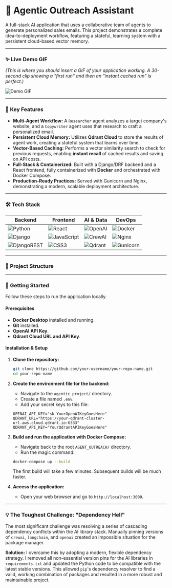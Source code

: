 # 🚀 Agentic Outreach Assistant

A full-stack AI application that uses a collaborative team of agents to generate personalized sales emails. This project demonstrates a complete idea-to-deployment workflow, featuring a stateful, learning system with a persistent cloud-based vector memory.

---

### ✨ Live Demo GIF

*(This is where you should insert a GIF of your application working. A 30-second clip showing a "first run" and then an "instant cached run" is perfect.)*

![Demo GIF](link_to_your_demo.gif) 

---

### 🌟 Key Features

*   **Multi-Agent Workflow:** A `Researcher` agent analyzes a target company's website, and a `Copywriter` agent uses that research to craft a personalized email.
*   **Persistent Cloud Memory:** Utilizes **Qdrant Cloud** to store the results of agent work, creating a stateful system that learns over time.
*   **Vector-Based Caching:** Performs a vector similarity search to check for previous requests, enabling **instant recall** of cached results and saving on API costs.
*   **Full-Stack & Containerized:** Built with a Django/DRF backend and a React frontend, fully containerized with **Docker** and orchestrated with Docker Compose.
*   **Production-Ready Practices:** Served with Gunicorn and Nginx, demonstrating a modern, scalable deployment architecture.

---

### 🛠️ Tech Stack

| Backend                                                                                      | Frontend                                                                             | AI & Data                                                                                    | DevOps                                                                                     |
| -------------------------------------------------------------------------------------------- | ------------------------------------------------------------------------------------ | -------------------------------------------------------------------------------------------- | ------------------------------------------------------------------------------------------ |
| ![Python](https://img.shields.io/badge/Python-3776AB?style=for-the-badge&logo=python&logoColor=white) | ![React](https://img.shields.io/badge/React-20232A?style=for-the-badge&logo=react&logoColor=61DAFB) | ![OpenAI](https://img.shields.io/badge/OpenAI-412991?style=for-the-badge&logo=openai&logoColor=white) | ![Docker](https://img.shields.io/badge/Docker-2496ED?style=for-the-badge&logo=docker&logoColor=white) |
| ![Django](https://img.shields.io/badge/Django-092E20?style=for-the-badge&logo=django&logoColor=white) | ![JavaScript](https://img.shields.io/badge/JavaScript-F7DF1E?style=for-the-badge&logo=javascript&logoColor=black) | ![CrewAI](https://img.shields.io/badge/CrewAI-1A8B6F?style=for-the-badge)                      | ![Nginx](https://img.shields.io/badge/Nginx-009639?style=for-the-badge&logo=nginx&logoColor=white) |
| ![DjangoREST](https://img.shields.io/badge/DRF-A30000?style=for-the-badge)                      | ![CSS3](https://img.shields.io/badge/CSS3-1572B6?style=for-the-badge&logo=css3&logoColor=white) | ![Qdrant](https://img.shields.io/badge/Qdrant-BA1F2E?style=for-the-badge)                       | ![Gunicorn](https://img.shields.io/badge/Gunicorn-499848?style=for-the-badge&logo=gunicorn&logoColor=white) |

---

### 📂 Project Structure


---

### 🚀 Getting Started

Follow these steps to run the application locally.

#### Prerequisites

*   **Docker Desktop** installed and running.
*   **Git** installed.
*   **OpenAI API Key**.
*   **Qdrant Cloud URL and API Key**.

#### Installation & Setup

1.  **Clone the repository:**
    ```bash
    git clone https://github.com/your-username/your-repo-name.git
    cd your-repo-name
    ```

2.  **Create the environment file for the backend:**
    *   Navigate to the `agentic_project/` directory.
    *   Create a file named `.env`.
    *   Add your secret keys to this file:
    ```
    OPENAI_API_KEY="sk-YourOpenAIKeyGoesHere"
    QDRANT_URL="https://your-qdrant-cluster-url.aws.cloud.qdrant.io:6333"
    QDRANT_API_KEY="YourQdrantAPIKeyGoesHere"
    ```

3.  **Build and run the application with Docker Compose:**
    *   Navigate back to the root `AGENT_OUTREACH/` directory.
    *   Run the magic command:
    ```bash
    docker-compose up --build
    ```
    The first build will take a few minutes. Subsequent builds will be much faster.

4.  **Access the application:**
    *   Open your web browser and go to `http://localhost:3000`.

---

### 💡 The Toughest Challenge: "Dependency Hell"

The most significant challenge was resolving a series of cascading dependency conflicts within the AI library stack. Manually pinning versions of `crewai`, `langchain`, and `openai` created an impossible situation for the package manager.

**Solution:** I overcame this by adopting a modern, flexible dependency strategy. I removed all non-essential version pins for the AI libraries in `requirements.txt` and updated the Python code to be compatible with the latest stable versions. This allowed `pip`'s dependency resolver to find a valid, working combination of packages and resulted in a more robust and maintainable project.
